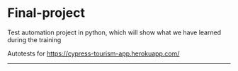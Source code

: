 # Final-project

Test automation project in python, which will show what we have learned during the training

Autotests for https://cypress-tourism-app.herokuapp.com/

---
